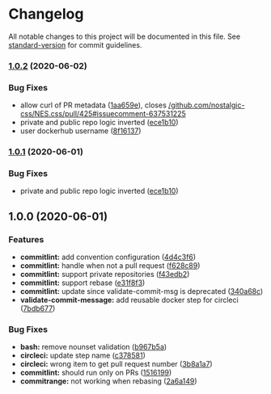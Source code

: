 # Changelog

All notable changes to this project will be documented in this file. See [standard-version](https://github.com/conventional-changelog/standard-version) for commit guidelines.

### [1.0.2](https://github.com/virtuoushub/circleci-commitlint-step/compare/v1.0.0...v1.0.2) (2020-06-02)


### Bug Fixes

* allow curl of PR metadata ([1aa659e](https://github.com/virtuoushub/circleci-commitlint-step/commit/1aa659e60792223e0e895c1ec4bae9875159893c)), closes [/github.com/nostalgic-css/NES.css/pull/425#issuecomment-637531225](https://github.com/virtuoushub//github.com/nostalgic-css/NES.css/pull/425/issues/issuecomment-637531225)
* private and public repo logic inverted ([ece1b10](https://github.com/virtuoushub/circleci-commitlint-step/commit/ece1b1082d86b948d1fd75cf9fa7ac7ab2e6579e))
* user dockerhub username ([8f16137](https://github.com/virtuoushub/circleci-commitlint-step/commit/8f16137ca8daf562b085c6a6cf83f5fa960179a0))

### [1.0.1](https://github.com/SecretBase/circleci-commitlint-step/compare/v1.0.0...v1.0.1) (2020-06-01)


### Bug Fixes

* private and public repo logic inverted ([ece1b10](https://github.com/SecretBase/circleci-commitlint-step/commit/ece1b1082d86b948d1fd75cf9fa7ac7ab2e6579e))

## 1.0.0 (2020-06-01)


### Features

* **commitlint:** add convention configuration ([4d4c3f6](https://github.com/SecretBase/circleci-commitlint-step/commit/4d4c3f685fe3cea3a9142d1514adfd0a70e02438))
* **commitlint:** handle  when not a pull request ([f628c89](https://github.com/SecretBase/circleci-commitlint-step/commit/f628c89e6aaba196bb412bc3c02884663cb4e69a))
* **commitlint:** support private repositories ([f43edb2](https://github.com/SecretBase/circleci-commitlint-step/commit/f43edb2263d044de41f53a42f9dbc45b0d115f6d))
* **commitlint:** support rebase ([e31f8f3](https://github.com/SecretBase/circleci-commitlint-step/commit/e31f8f380866b0056909e63d6e5cb3532560ea96))
* **commitlint:** update since validate-commit-msg is deprecated ([340a68c](https://github.com/SecretBase/circleci-commitlint-step/commit/340a68c889062b43e4427b2fcf25ab4712718eb0))
* **validate-commit-message:** add reusable docker step for circleci ([7bdb677](https://github.com/SecretBase/circleci-commitlint-step/commit/7bdb67791d048fefe9cd71e7a9e65debcd24482d))


### Bug Fixes

* **bash:** remove nounset validation ([b967b5a](https://github.com/SecretBase/circleci-commitlint-step/commit/b967b5a48165883c1b8d166a70afc71d67f11b6a))
* **circleci:** update step name ([c378581](https://github.com/SecretBase/circleci-commitlint-step/commit/c378581b9128da5dad64bde319decd686c475d21))
* **circleci:** wrong item to get pull request number ([3b8a1a7](https://github.com/SecretBase/circleci-commitlint-step/commit/3b8a1a7b14a2f09bbdc58a25d6aa81ebb04278b6))
* **commitlint:** should run only on PRs ([1516199](https://github.com/SecretBase/circleci-commitlint-step/commit/1516199a48c38c005f45e6f59be6f2fac3c6539b))
* **commitrange:** not working when rebasing ([2a6a149](https://github.com/SecretBase/circleci-commitlint-step/commit/2a6a149a2c829aa31eded1c7bd5ad90f2b06687b))
